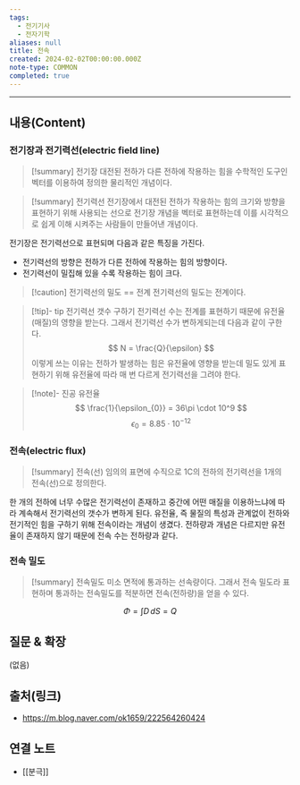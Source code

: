 ```yaml
---
tags:
  - 전기기사
  - 전자기학
aliases: null
title: 전속
created: 2024-02-02T00:00:00.000Z
note-type: COMMON
completed: true
---
```



----
## 내용(Content)
### 전기장과 전기력선(electric field line)
>[!summary] 전기장
>대전된 전하가 다른 전하에 작용하는 힘을 수학적인 도구인 벡터를 이용하여 정의한 물리적인 개념이다.
>

>[!summary] 전기력선
>전기장에서 대전된 전하가 작용하는 힘의 크기와 방향을 표현하기 위해 사용되는 선으로 전기장 개념을 벡터로 표현하는데 이를 시각적으로 쉽게 이해 시켜주는 사람들이 만들어낸 개념이다.

전기장은 전기력선으로 표현되며 다음과 같은 특징을 가진다.
- 전기력선의 방향은 전하가 다른 전하에 작용하는 힘의 방향이다.
- 전기력선이 밀집해 있을 수록 작용하는 힘이 크다.

>[!caution] 전기력선의 밀도 == 전계
>전기력선의 밀도는 전계이다.


>[!tip]- tip 전기력선 갯수 구하기
>전기력선 수는 전계를 표현하기 때문에 유전율(매질)의 영향을 받는다. 그래서 전기력선 수가 변하게되는데 다음과 같이 구한다.
>$$
> N = \frac{Q}{\epsilon}
>$$
>이렇게 쓰는 이유는 전하가 발생하는 힘은 유전율에 영향을 받는데 밀도 있게 표현하기 위해 유전율에 따라 매 번 다르게 전기력선을 그려야 한다.
>

>[!note]- 진공 유전율
>$$
>\frac{1}{\epsilon_{0}} = 36\pi \cdot 10^9 
>$$
>$$
>\epsilon_{0} = 8.85 \cdot 10^{-12}
>$$


### 전속(electric flux)

>[!summary] 전속(선)
>임의의 표면에 수직으로 1C의 전하의 전기력선을 1개의 전속(선)으로 정의한다. 

한 개의 전하에 너무 수많은 전기력선이 존재하고 중간에 어떤 매질을 이용하느냐에 따라 계속해서 전기력선의 갯수가 변하게 된다. 유전율, 즉 물질의 특성과 관계없이 전하와 전기적인 힘을 구하기 위해 전속이라는 개념이 생겼다. 전하량과 개념은 다르지만 유전율이 존재하지 않기 때문에 전속 수는 전하량과 같다.


### 전속 밀도

>[!summary] 전속밀도
> 미소 면적에 통과하는 선속량이다. 그래서 전속 밀도라 표현하며 통과하는 전속밀도를 적분하면 전속(전하량)을 얻을 수 있다. 


$$
\Phi = \int D \, dS = Q 
$$


## 질문 & 확장

(없음)

## 출처(링크)
- https://m.blog.naver.com/ok1659/222564260424

## 연결 노트
- [[분극]]









